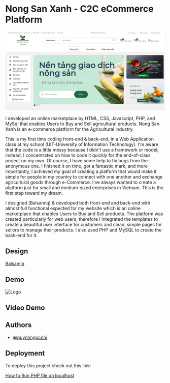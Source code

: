 
# Nong San Xanh - C2C eCommerce Platform 
![Logo](./data/demo.png)

I developed an online marketplace by HTML, CSS, Javascript, PHP, and MySql that enables Users to Buy and Sell agricultural products. Nong San Xanh is an e-commerce platform for the Agricultural industry. 

This is my first time coding front-end & back-end, in a Web Application class at my school (UIT-University of Information Technology).
I'm aware that the code is a little messy because I didn't use a framework or model; instead, I concentrated on how to code it quickly for the end-of-class project on my own. Of course, I have some help to fix bugs from the anonymous one. I finished it on time, got a fantastic mark, and more importantly, I achieved my goal of creating a platform that would make it simple for people in my country to connect with one another and exchange agricultural goods through e-Commerce. I've always wanted to create a platform just for small and medium-sized enterprises in Vietnam. This is the first step toward my dream.

I designed (Balsamiq) & developed both front-end and back-end with almost full functional expected for my website which is an online marketplace that enables Users to Buy and Sell products. The platform was created particularly for web users, therefore I integrated the templates to create a beautiful user interface for customers and clean, simple pages for sellers to manage their products. I also used PHP and MySQL to create the back-end for it. 

## Design
[Balsamiq](https://drive.google.com/file/d/1S-FKyncp7Nfg4j0LZA1Jb8i_UxONt50P/view)

## Demo

![Logo](./data/demo.gif)

## Video Demo



## Authors

- [@quynhngocnhi](https://github.com/QuynhNgocNhi/)


## Deployment

To deploy this project check out this link:

[How to Run PHP file on localhost](https://www.youtube.com/watch?v=tcoIVp1eNgM&ab_channel=GeekyScript)
